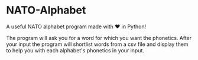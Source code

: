 # NATO-Alphabet
A useful NATO alphabet program made with ❤️ in Python!

The program will ask you for a word for which you want the phonetics. 
After your input the program will shortlist words from a csv file and display them to help you with each alphabet's phonetics in your input.

